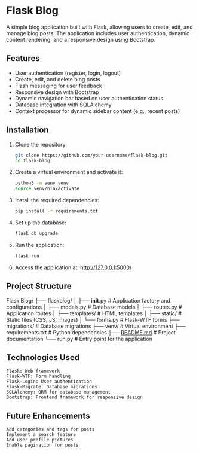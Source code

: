 # Flask Blog

A simple blog application built with Flask, allowing users to create, edit, and manage blog posts. The application includes user authentication, dynamic content rendering, and a responsive design using Bootstrap.

## Features

-   User authentication (register, login, logout)
-   Create, edit, and delete blog posts
-   Flash messaging for user feedback
-   Responsive design with Bootstrap
-   Dynamic navigation bar based on user authentication status
-   Database integration with SQLAlchemy
-   Context processor for dynamic sidebar content (e.g., recent posts)

## Installation

1. Clone the repository:

    ```bash
    git clone https://github.com/your-username/flask-blog.git
    cd flask-blog

    ```

2. Create a virtual environment and activate it:

    ```bash
    python3 -m venv venv
    source venv/bin/activate

    ```

3. Install the required dependencies:

    ```bash
    pip install -r requirements.txt

    ```

4. Set up the database:

    ```bash
    flask db upgrade

    ```

5. Run the application:

    ```bash
    flask run

    ```

6. Access the application at:
   http://127.0.0.1:5000/

## Project Structure

Flask Blog/
├── flaskblog/
│ ├── **init**.py # Application factory and configurations
│ ├── models.py # Database models
│ ├── routes.py # Application routes
│ ├── templates/ # HTML templates
│ ├── static/ # Static files (CSS, JS, images)
│ └── forms.py # Flask-WTF forms
├── migrations/ # Database migrations
├── venv/ # Virtual environment
├── requirements.txt # Python dependencies
├── [README.md](http://_vscodecontentref_/1) # Project documentation
└── run.py # Entry point for the application

## Technologies Used

    Flask: Web framework
    Flask-WTF: Form handling
    Flask-Login: User authentication
    Flask-Migrate: Database migrations
    SQLAlchemy: ORM for database management
    Bootstrap: Frontend framework for responsive design

## Future Enhancements

    Add categories and tags for posts
    Implement a search feature
    Add user profile pictures
    Enable pagination for posts

